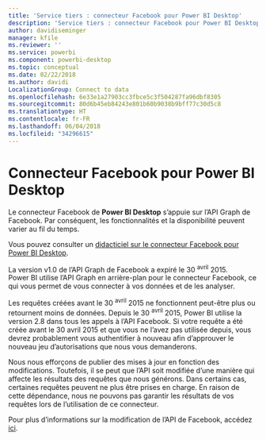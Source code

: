 ```yaml
---
title: 'Service tiers : connecteur Facebook pour Power BI Desktop'
description: 'Service tiers : connecteur Facebook pour Power BI Desktop'
author: davidiseminger
manager: kfile
ms.reviewer: ''
ms.service: powerbi
ms.component: powerbi-desktop
ms.topic: conceptual
ms.date: 02/22/2018
ms.author: davidi
LocalizationGroup: Connect to data
ms.openlocfilehash: 6e33e1a27903cc3fbce5c3f504287fa96dbf8305
ms.sourcegitcommit: 80d6b45eb84243e801b60b9038b9bff77c30d5c8
ms.translationtype: HT
ms.contentlocale: fr-FR
ms.lasthandoff: 06/04/2018
ms.locfileid: "34296615"
---
```

# <a name="facebook-connector-for-power-bi-desktop"></a>Connecteur Facebook pour Power BI Desktop
Le connecteur Facebook de **Power BI Desktop** s’appuie sur l’API Graph de Facebook. Par conséquent, les fonctionnalités et la disponibilité peuvent varier au fil du temps.

Vous pouvez consulter un [didacticiel sur le connecteur Facebook pour Power BI Desktop](desktop-tutorial-facebook-analytics.md).

La version v1.0 de l’API Graph de Facebook a expiré le 30 <sup>avril</sup> 2015. Power BI utilise l’API Graph en arrière-plan pour le connecteur Facebook, ce qui vous permet de vous connecter à vos données et de les analyser.

Les requêtes créées avant le 30 <sup>avril</sup> 2015 ne fonctionnent peut-être plus ou retournent moins de données. Depuis le 30 <sup>avril</sup> 2015, Power BI utilise la version 2.8 dans tous les appels à l’API Facebook. Si votre requête a été créée avant le 30 avril 2015 et que vous ne l’avez pas utilisée depuis, vous devrez probablement vous authentifier à nouveau afin d’approuver le nouveau jeu d’autorisations que nous vous demanderons.

Nous nous efforçons de publier des mises à jour en fonction des modifications. Toutefois, il se peut que l’API soit modifiée d’une manière qui affecte les résultats des requêtes que nous générons. Dans certains cas, certaines requêtes peuvent ne plus être prises en charge. En raison de cette dépendance, nous ne pouvons pas garantir les résultats de vos requêtes lors de l’utilisation de ce connecteur.

Pour plus d’informations sur la modification de l’API de Facebook, accédez [ici](https://developers.facebook.com/docs/apps/changelog#v2_0).

